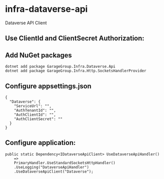 # infra-dataverse-api
Dataverse API Client

## Use ClientId and ClientSecret Authorization:

## Add NuGet packages
```
dotnet add package GarageGroup.Infra.Dataverse.Api
dotnet add package GarageGroup.Infra.Http.SocketsHandlerProvider
```

## Configure appsettings.json
```
{
  "Dataverse": {
    "ServiceUrl": "",
    "AuthTenantId": "",
    "AuthClientId": "",
    "AuthClientSecret": ""
  }
}
```

## Configure application:
```
public static Dependency<IDataverseApiClient> UseDataverseApiHandler()
    =>
    PrimaryHandler.UseStandardSocketsHttpHandler()
    .UseLogging("DataverseApiHandler")
    .UseDataverseApiClient("Dataverse");
```
